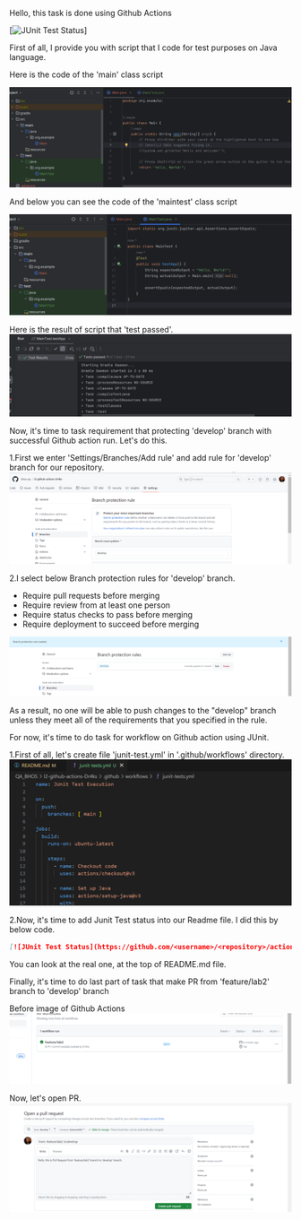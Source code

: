 Hello, this task is done using Github Actions

[![JUnit Test Status](https://github.com/bhos-qa/l2-github-actions-Dr4ks/actions/workflows/blank.yml/badge.svg?branch=feature/lab2)]

First of all, I provide you with script that I code for test purposes on Java language.

Here is the code of the 'main' class script

![Image](img/image.png)

And below you can see the code of the 'maintest' class script

![Image1](img/image1.png)


Here is the result of script that 'test passed'.
![Image2](img/image2.png)


Now, it's time to task requirement that protecting 'develop' branch with successful Github action run.
Let's do this.

1.First we enter 'Settings/Branches/Add rule' and add rule for 'develop' branch for our repository.
![Image3](img/image3.png)


2.I select below Branch protection rules for 'develop' branch.
* Require pull requests before merging
* Require review from at least one person
* Require status checks to pass before merging
* Require deployment to succeed before merging

![image4](img/image4.png)

As a result, no one will be able to push changes to the "develop" branch unless they meet all of the requirements that you specified in the rule.


For now, it's time to do task for workflow on Github action using JUnit.

1.First of all, let's create file 'junit-test.yml' in '.github/workflows' directory.
![image5](img/image5.png)

2.Now, it's time to add Junit Test status into our Readme file.
I did this by below code.
```markdown
[![JUnit Test Status](https://github.com/<username>/<repository>/actions/workflows/junit-tests.yml/badge.svg?branch=main)](https://github.com/<username>/<repository>/actions/workflows/junit-tests.yml)
```

You can look at the real one, at the top of README.md file.


Finally, it's time to do last part of task that make PR from 'feature/lab2' branch to 'develop' branch 

Before image of Github Actions
![Image6](img/image6.png)

Now, let's open PR.
![Image7](img/image7.png)

